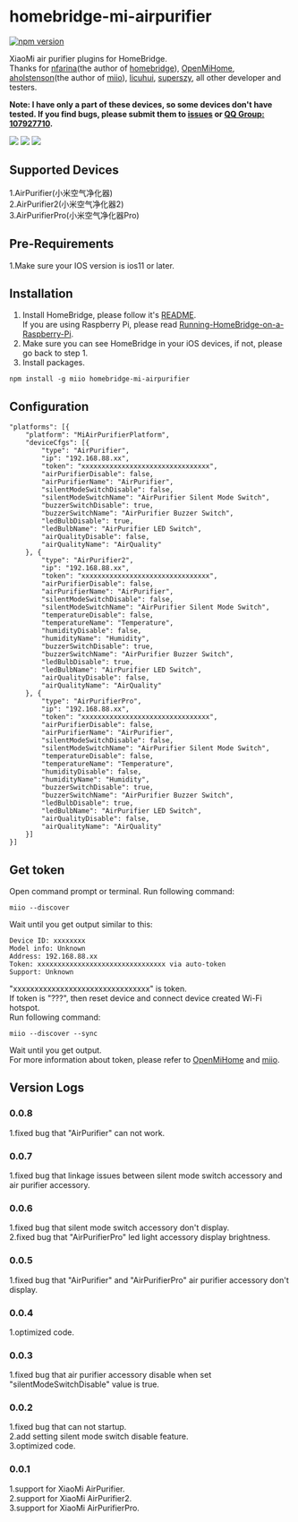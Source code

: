 # homebridge-mi-airpurifier
[![npm version](https://badge.fury.io/js/homebridge-mi-airpurifier.svg)](https://badge.fury.io/js/homebridge-mi-airpurifier)

XiaoMi air purifier plugins for HomeBridge.   
Thanks for [nfarina](https://github.com/nfarina)(the author of [homebridge](https://github.com/nfarina/homebridge)), [OpenMiHome](https://github.com/OpenMiHome/mihome-binary-protocol), [aholstenson](https://github.com/aholstenson)(the author of [miio](https://github.com/aholstenson/miio)), [licuhui](https://github.com/licuhui), [superszy](https://github.com/superszy), all other developer and testers.   

**Note: I have only a part of these devices, so some devices don't have tested. If you find bugs, please submit them to [issues](https://github.com/YinHangCode/homebridge-mi-airpurifier/issues) or [QQ Group: 107927710](//shang.qq.com/wpa/qunwpa?idkey=8b9566598f40dd68412065ada24184ef72c6bddaa11525ca26c4e1536a8f2a3d).**   

![](https://raw.githubusercontent.com/YinHangCode/homebridge-mi-airpurifier/master/images/AirPurifier.jpg)
![](https://raw.githubusercontent.com/YinHangCode/homebridge-mi-airpurifier/master/images/AirPurifier2.jpg)
![](https://raw.githubusercontent.com/YinHangCode/homebridge-mi-airpurifier/master/images/AirPurifierPro.jpg)

## Supported Devices
1.AirPurifier(小米空气净化器)   
2.AirPurifier2(小米空气净化器2)   
3.AirPurifierPro(小米空气净化器Pro)   

## Pre-Requirements
1.Make sure your IOS version is ios11 or later.   

## Installation
1. Install HomeBridge, please follow it's [README](https://github.com/nfarina/homebridge/blob/master/README.md).   
If you are using Raspberry Pi, please read [Running-HomeBridge-on-a-Raspberry-Pi](https://github.com/nfarina/homebridge/wiki/Running-HomeBridge-on-a-Raspberry-Pi).   
2. Make sure you can see HomeBridge in your iOS devices, if not, please go back to step 1.   
3. Install packages.   
```
npm install -g miio homebridge-mi-airpurifier
```

## Configuration
```
"platforms": [{
    "platform": "MiAirPurifierPlatform",
    "deviceCfgs": [{
        "type": "AirPurifier",
        "ip": "192.168.88.xx",
        "token": "xxxxxxxxxxxxxxxxxxxxxxxxxxxxxxxx",
        "airPurifierDisable": false,
        "airPurifierName": "AirPurifier",
        "silentModeSwitchDisable": false,
        "silentModeSwitchName": "AirPurifier Silent Mode Switch",
        "buzzerSwitchDisable": true,
        "buzzerSwitchName": "AirPurifier Buzzer Switch",
        "ledBulbDisable": true,
        "ledBulbName": "AirPurifier LED Switch",
        "airQualityDisable": false,
        "airQualityName": "AirQuality"
    }, {
        "type": "AirPurifier2",
        "ip": "192.168.88.xx",
        "token": "xxxxxxxxxxxxxxxxxxxxxxxxxxxxxxxx",
        "airPurifierDisable": false,
        "airPurifierName": "AirPurifier",
        "silentModeSwitchDisable": false,
        "silentModeSwitchName": "AirPurifier Silent Mode Switch",
        "temperatureDisable": false,
        "temperatureName": "Temperature",
        "humidityDisable": false,
        "humidityName": "Humidity",
        "buzzerSwitchDisable": true,
        "buzzerSwitchName": "AirPurifier Buzzer Switch",
        "ledBulbDisable": true,
        "ledBulbName": "AirPurifier LED Switch",
        "airQualityDisable": false,
        "airQualityName": "AirQuality"
    }, {
        "type": "AirPurifierPro",
        "ip": "192.168.88.xx",
        "token": "xxxxxxxxxxxxxxxxxxxxxxxxxxxxxxxx",
        "airPurifierDisable": false,
        "airPurifierName": "AirPurifier",
        "silentModeSwitchDisable": false,
        "silentModeSwitchName": "AirPurifier Silent Mode Switch",
        "temperatureDisable": false,
        "temperatureName": "Temperature",
        "humidityDisable": false,
        "humidityName": "Humidity",
        "buzzerSwitchDisable": true,
        "buzzerSwitchName": "AirPurifier Buzzer Switch",
        "ledBulbDisable": true,
        "ledBulbName": "AirPurifier LED Switch",
        "airQualityDisable": false,
        "airQualityName": "AirQuality"
    }]
}]
```

## Get token
Open command prompt or terminal. Run following command:
```
miio --discover
```
Wait until you get output similar to this:
```
Device ID: xxxxxxxx   
Model info: Unknown   
Address: 192.168.88.xx   
Token: xxxxxxxxxxxxxxxxxxxxxxxxxxxxxxxx via auto-token   
Support: Unknown   
```
"xxxxxxxxxxxxxxxxxxxxxxxxxxxxxxxx" is token.   
If token is "???", then reset device and connect device created Wi-Fi hotspot.   
Run following command:   
```
miio --discover --sync
```
Wait until you get output.   
For more information about token, please refer to [OpenMiHome](https://github.com/OpenMiHome/mihome-binary-protocol) and [miio](https://github.com/aholstenson/miio).   

## Version Logs
### 0.0.8
1.fixed bug that "AirPurifier" can not work.   
### 0.0.7
1.fixed bug that linkage issues between silent mode switch accessory and air purifier accessory.   
### 0.0.6
1.fixed bug that silent mode switch accessory don't display.   
2.fixed bug that "AirPurifierPro" led light accessory display brightness.    
### 0.0.5
1.fixed bug that "AirPurifier" and "AirPurifierPro" air purifier accessory don't display.   
### 0.0.4
1.optimized code.   
### 0.0.3
1.fixed bug that air purifier accessory disable when set "silentModeSwitchDisable" value is true.   
### 0.0.2
1.fixed bug that can not startup.   
2.add setting silent mode switch disable feature.   
3.optimized code.   
### 0.0.1
1.support for XiaoMi AirPurifier.   
2.support for XiaoMi AirPurifier2.   
3.support for XiaoMi AirPurifierPro.   
